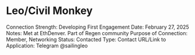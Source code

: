 # Leo/Civil Monkey

Connection Strength: Developing
First Engagement Date: February 27, 2025
Notes: Met at EthDenver. Part of Regen community
Purpose of Connection: Member, Networking
Status: Contacted
Type: Contact
URL/Link to Application: Telegram @sailingleo